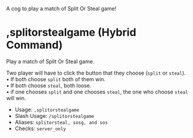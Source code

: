 A cog to play a match of Split Or Steal game!

# ,splitorstealgame (Hybrid Command)
Play a match of Split Or Steal game.<br/>

Two player will have to click the button that they choose (`split` or `steal`).<br/>
• If both choose `split` both of them win.<br/>
• If both choose `steal`, both loose.<br/>
• if one chooses `split` and one chooses `steal`, the one who choose `steal` will win.<br/>
 - Usage: `,splitorstealgame`
 - Slash Usage: `/splitorstealgame`
 - Aliases: `splitorsteal, sosg, and sos`
 - Checks: `server_only`
